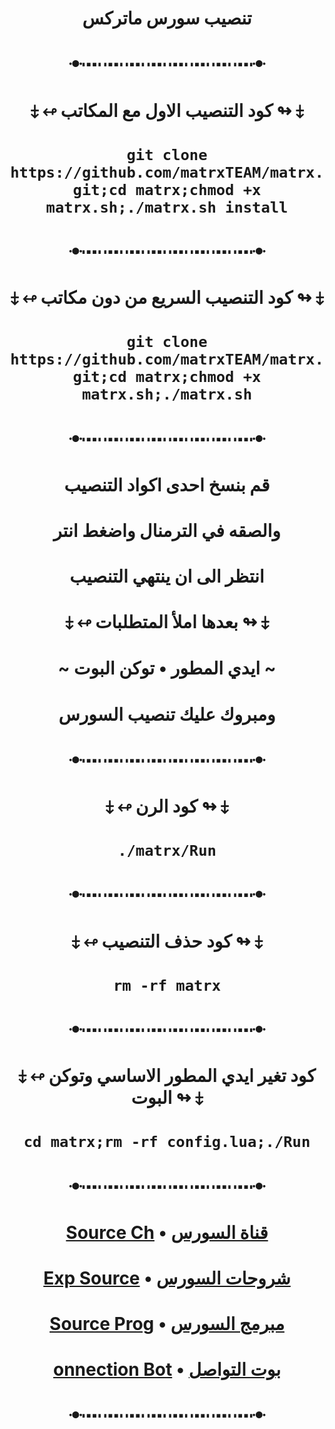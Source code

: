 # <p align="center" > تنصيب سورس ماتركس
# <p align="center" > ꔹ┉ ┉ ┉ ┉ ┉ ┉ ┉ ┉ꔹ
# <p align="center" > ⤈ ↫ كود التنصيب الاول مع المكاتب ↬ ⤈
# <p align="center" > `git clone https://github.com/matrxTEAM/matrx.git;cd matrx;chmod +x matrx.sh;./matrx.sh install`
# <p align="center" > ꔹ┉ ┉ ┉ ┉ ┉ ┉ ┉ ┉ꔹ
# <p align="center" > ⤈ ↫ كود التنصيب السريع من دون مكاتب ↬ ⤈
# <p align="center" > `git clone https://github.com/matrxTEAM/matrx.git;cd matrx;chmod +x matrx.sh;./matrx.sh`
# <p align="center" > ꔹ┉ ┉ ┉ ┉ ┉ ┉ ┉ ┉ꔹ
# <p align="center" > قم بنسخ احدى اكواد التنصيب
# <p align="center" > والصقه في الترمنال واضغط انتر
# <p align="center" > انتظر الى ان ينتهي التنصيب
# <p align="center" > ⤈ ↫ بعدها املأ المتطلبات ↬ ⤈
# <p align="center" > ~ ايدي المطور • توكن البوت ~
# <p align="center" > ومبروك عليك تنصيب السورس
# <p align="center" > ꔹ┉ ┉ ┉ ┉ ┉ ┉ ┉ ┉ꔹ
# <p align="center" > ⤈ ↫ كود الرن ↬ ⤈
# <p align="center" > `./matrx/Run`
# <p align="center" > ꔹ┉ ┉ ┉ ┉ ┉ ┉ ┉ ┉ꔹ
# <p align="center" > ⤈ ↫ كود حذف التنصيب ↬ ⤈
# <p align="center" > `rm -rf matrx`
# <p align="center" > ꔹ┉ ┉ ┉ ┉ ┉ ┉ ┉ ┉ꔹ
# <p align="center" > ⤈ ↫ كود تغير ايدي المطور الاساسي وتوكن البوت ↬ ⤈
# <p align="center" > `cd matrx;rm -rf config.lua;./Run`
# <p align="center" > ꔹ┉ ┉ ┉ ┉ ┉ ┉ ┉ ┉ꔹ
# <p align="center" > [Source Ch](https://t.me/x_pxxp) • [قناة السورس](https://t.me/x_pxxp)
# <p align="center" > [Exp Source](https://t.me/x_pxxp) • [شروحات السورس](https://t.me/x_pxxp)
# <p align="center" > [Source Prog](https://t.me/GD_400) • [مبرمج السورس](https://t.me/GD_400)
# <p align="center" > [onnection Bot](https://t.me/ghj2bot) • [بوت التواصل](https://t.me/ghj2bot)
# <p align="center" > ꔹ┉ ┉ ┉ ┉ ┉ ┉ ┉ ┉ꔹ
